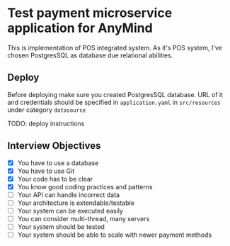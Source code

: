 # Test payment microservice application for AnyMind

This is implementation of POS integrated system.
As it's POS system, I've chosen PostgresSQL as database due relational abilities.

## Deploy
Before deploying make sure you created PostgresSQL database.
URL of it and credentials should be specified in `application.yaml` in `src/resources` under category `datasource`

TODO: deploy instructions

## Interview Objectives
- [x] You have to use a database
- [x] You have to use Git
- [x] Your code has to be clear
- [x] You know good coding practices and patterns
- [ ] Your API can handle incorrect data
- [ ] Your architecture is extendable/testable
- [ ] Your system can be executed easily
- [ ] You can consider multi-thread, many servers
- [ ] Your system should be tested
- [ ] Your system should be able to scale with newer payment methods
